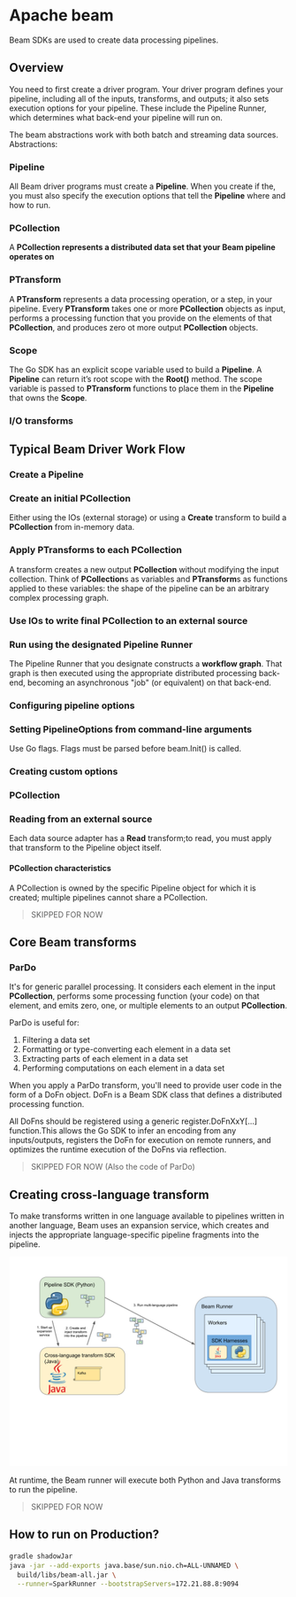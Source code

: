 # Apache beam

Beam SDKs are used to create data processing pipelines.

## Overview

You need to first create a driver program. Your driver program defines your pipeline,
including all of the inputs,
transforms, and outputs; it also sets execution options for your pipeline.
These include the Pipeline Runner, which
determines what back-end your pipeline will run on.

The beam abstractions work with both batch and streaming data sources. Abstractions:

### Pipeline

All Beam driver programs must create a **Pipeline**. When you create if the, you must also specify the execution options
that tell the **Pipeline** where and how to run.

### PCollection

A **PCollection represents a distributed data set that your Beam pipeline operates on**

### PTransform

A **PTransform** represents a data processing operation, or a step, in your pipeline. Every **PTransform** takes one or
more **PCollection** objects as input, performs a processing function that you provide on the elements of that
**PCollection**, and produces zero ot more output **PCollection** objects.

### Scope

The Go SDK has an explicit scope variable used to build a **Pipeline**. A **Pipeline** can return it’s root scope with
the **Root()** method. The scope variable is passed to **PTransform** functions to place them in the **Pipeline** that
owns the **Scope**.

### I/O transforms

## Typical Beam Driver Work Flow

### Create a Pipeline

### Create an initial PCollection

Either using the IOs (external storage) or using a **Create**
transform to build a **PCollection** from in-memory data.

### Apply PTransforms to each PCollection

A transform creates a new output **PCollection** without modifying the input collection.
Think of **PCollection**s as
variables and **PTransform**s as functions applied to these variables:
the shape of the pipeline can be an arbitrary
complex processing graph.

### Use IOs to write final PCollection to an external source

### Run using the designated Pipeline Runner

The Pipeline Runner that you designate constructs a **workflow graph**.
That graph is then executed using the appropriate
distributed processing back-end,
becoming an asynchronous "job" (or equivalent) on that back-end.

### Configuring pipeline options

### Setting PipelineOptions from command-line arguments

Use Go flags. Flags must be parsed before beam.Init() is called.

### Creating custom options

### PCollection

### Reading from an external source

Each data source adapter has a **Read** transform;to read, you must apply that transform to the Pipeline object itself.

#### PCollection characteristics

A PCollection is owned by the specific Pipeline object for which it is created; multiple pipelines cannot share a
PCollection.

> SKIPPED FOR NOW

## Core Beam transforms

### ParDo

It's for generic parallel processing. It considers each element in the input **PCollection**, performs some processing
function (your code) on that element, and emits zero, one, or multiple elements to an output **PCollection**.

ParDo is useful for:

1. Filtering a data set
2. Formatting or type-converting each element in a data set
3. Extracting parts of each element in a data set
4. Performing computations on each element in a data set

When you apply a ParDo transform, you'll need to provide user code in the form of a DoFn object. DoFn is a Beam SDK
class that defines a distributed processing function.

All DoFns should be registered using a generic register.DoFnXxY[...] function.This allows the Go SDK to infer an
encoding from any inputs/outputs, registers the DoFn for execution on remote runners, and optimizes the runtime
execution of the DoFns via reflection.

> SKIPPED FOR NOW (Also the code of ParDo)

## Creating cross-language transform

To make transforms written in one language available to pipelines written
in another language,
Beam uses an expansion service, which creates and
injects the appropriate language-specific pipeline fragments into the pipeline.

![multi-language-pipelines-diagram](./multi-language-pipelines-diagram.svg)

At runtime, the Beam runner will execute both Python and
Java transforms to run the pipeline.

> SKIPPED FOR NOW

## How to run on Production?

```bash
gradle shadowJar
java -jar --add-exports java.base/sun.nio.ch=ALL-UNNAMED \
  build/libs/beam-all.jar \
  --runner=SparkRunner --bootstrapServers=172.21.88.8:9094
```

